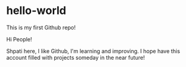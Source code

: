 # hello-world
This is my first Github repo!


Hi People!

Shpati here, I like Github, I'm learning and improving.
I hope have this account filled with projects someday in the near future!
